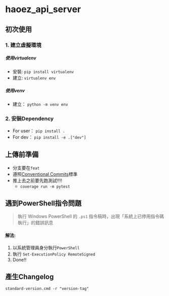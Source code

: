 # haoez_api_server

## 初次使用
### 1. 建立虛擬環境
##### 使用virtualenv
* 安裝: `pip install virtualenv`
* 建立: `virtualenv env`
##### 使用venv
* 建立： `python -m venv env`
### 2. 安裝Dependency
* For user： `pip install .`
* For dev： `pip install -e .["dev"]`

## 上傳前準備
* 分支要在`feat`
* 遵照[Conventional Commits](https://www.conventionalcommits.org/en/v1.0.0/)標準
* 推上去之前要先跑測試!!!!
    * `coverage run -m pytest`

## 遇到PowerShell指令問題
> 執行 Windows PowerShell 的 `.ps1` 指令稿時，出現「系統上已停用指令碼執行」的錯誤訊息

#### 解法:
1. 以系統管理員身分執行`PowerShell`
2. 執行 `Set-ExecutionPolicy RemoteSigned`
3. Done!!

## 產生Changelog
`standard-version.cmd -r "version-tag"`